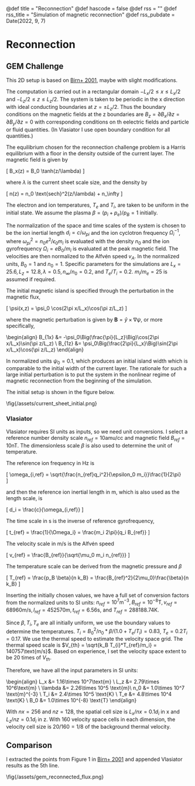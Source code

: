 @def title = "Reconnection"
@def hascode = false
@def rss = ""
@def rss_title = "Simulation of magnetic reconnection"
@def rss_pubdate = Date(2022, 9, 7)

# Reconnection

## GEM Challenge

This 2D setup is based on [Birn+ 2001][GEM2001], maybe with slight modifications.

The computation is carried out in a rectangular domain $-L_x/2 \le x\le L_x/2$ and $-L_z/2\le z \le L_z/2$. The system is taken to be periodic in the x direction with ideal conducting boundaries at $z=\pm L_z/2$. Thus the boundary conditions on the magnetic fields at the z boundaries are $B_z=\partial B_x/\partial z = \partial B_y/\partial z = 0$ with corresponding conditions on th eelectric fields and particle or fluid quantities. (In Vlasiator I use open boundary condition for all quantities.)

The equilibrium chosen for the reconnection challenge problem is a Harris equilibrium with a floor in the density outside of the current layer. The magnetic field is given by

\[
B_x(z) = B_0 \tanh(z/\lambda)
\]

where $\lambda$ is the current sheet scale size, and the density by

\[
n(z) = n_0 \text{sech}^2(z/\lambda) + n_\infty
\]

The electron and ion temperatures, $T_e$ and $T_i$, are taken to be uniform in the initial state. We assume the plasma $\beta = (p_i+p_e)/p_B=1$ initially.

The normalization of the space and time scales of the system is chosen to be the ion inertial length $d_i=c/\omega_{pi}$ and the ion cyclotron frequency $\Omega_i^{-1}$, where $\omega_{pi}^2 = n_0e^2/\epsilon_0 m_i$ is evaluated with the density $n_0$ and the ion gyrofrequency $\Omega_i = eB_0/m_i$ is evaluated at the peak magnetic field. The velocities are then normalized to the Alfvén speed $v_A$. In the normalized units, $B_0 = 1$ and $n_0 = 1$. Specific parameters for the simulations are $L_x = 25.6, L_z = 12.8, \lambda=0.5, n_\infty/n_0 = 0.2$, and $T_e/T_i = 0.2$. $m_i/m_e = 25$ is assumed if required.

The initial magnetic island is specified through the perturbation in the magnetic flux,

\[
\psi(x,z) = \psi_0 \cos(2\pi x/L_x)\cos(\pi z/L_z)
\]

where the magnetic perturbation is given by $\mathbf{B} = \hat{y}\times\nabla\psi$, or more specifically,

\begin{align}
B_{1x} &= -\psi_0\Big(\frac{\pi}{L_z}\Big)\cos(2\pi x/L_x)\sin(\pi z/L_z) \\
B_{1z} &= \psi_0\Big(\frac{2\pi}{L_x}\Big)\sin(2\pi x/L_x)\cos(\pi z/L_z)
\end{align}

In normalized units $\psi_0 = 0.1$, which produces an initial island width which is comparable to the initial width of the current layer. The rationale for such a large initial perturbation is to put the system in the nonlinear regime of magnetic reconnection from the beginning of the simulation.

The initial setup is shown in the figure below.

\fig{/assets/current_sheet_initial.png}

### Vlasiator

Vlasiator requires SI units as inputs, so we need unit conversions. I select a reference number density scale $n_{ref} = 10\text{amu/cc}$ and magnetic field $B_{ref} = 10\text{nT}$. The dimensionless scale $\beta$ is also used to determine the unit of temperature.

The reference ion frequency in Hz is

\[
\omega_{i,ref} = \sqrt{\frac{n_{ref}q_i^2}{\epsilon_0 m_i}}\frac{1}{2\pi}   
\]

and then the reference ion inertial length in m, which is also used as the length scale, is

\[
d_i = \frac{c}{\omega_{i,ref}}
\]

The time scale in s is the inverse of reference gyrofrequency,

\[
t_{ref} = \frac{1}{\Omega_i} = \frac{m_i 2\pi}{q_i B_{ref}}
\]

The velocity scale in m/s is the Alfvén speed

\[
v_{ref} = \frac{B_{ref}}{\sqrt{\mu_0 m_i n_{ref}}}
\]

The temperature scale can be derived from the magnetic pressure and $\beta$

\[
T_{ref} = \frac{p_B \beta}{n k_B} = \frac{B_{ref}^2}{2\mu_0}\frac{\beta}{n k_B}
\]

Inserting the initially chosen values, we have a full set of conversion factors from the normalized units to SI units: $n_{ref} = 10^7\text{m}^{-3}, B_{ref} = 10^{-8}\text{T}, v_{ref} = 68960\text{m/s}, l_{ref} = 452570\text{m}, t_{ref} = 6.56\text{s}$, and $T_{ref} = 288188.74\text{K}$.

Since $\beta, T_i, T_e$ are all initially uniform, we use the boundary values to determine the temperatures. $T_i = B_0^2/n_0*β / (1.0 + T_e / T_i) = 0.83$, $T_e = 0.2T_i = 0.17$.
We use the thermal speed to estimate the velocity space grid. The thermal speed scale is $V_{th} = \sqrt{k_B T_{i}*T_{ref}/m_i} = 140757\text{m/s}$. Based on experience, I set the velocity space extent to be 20 times of $V_{th}$.

Therefore, we have all the input parameters in SI units:

\begin{align}
L_x &= 1.16\times 10^7\text{m} \\
L_z &= 2.79\times 10^6\text{m} \\
\lambda &= 2.26\times 10^5 \text{m}\\
n_0 &= 1.0\times 10^7 \text{m}^{-3} \\
T_i &= 2.4\times 10^5 \text{K} \\
T_e &= 4.8\times 10^4 \text{K} \\
B_0 &= 1.0\times 10^{-8} \text{T}
\end{align}

With $nx = 256$ and $nz = 128$, the spatial cell size is $L_x / nx=0.1 d_i$ in x and $L_z/nz =0.1 d_i$ in z. With 160 velocity space cells in each dimension, the velocity cell size is $20/160 = 1/8$ of the background thermal velocity.

## Comparison

I extracted the points from Figure 1 in [Birn+ 2001][GEM2001] and appended Vlasiator results as the 5th line.

\fig{/assets/gem_reconnected_flux.png}

[GEM2001]: https://doi.org/10.1029/1999JA900449
